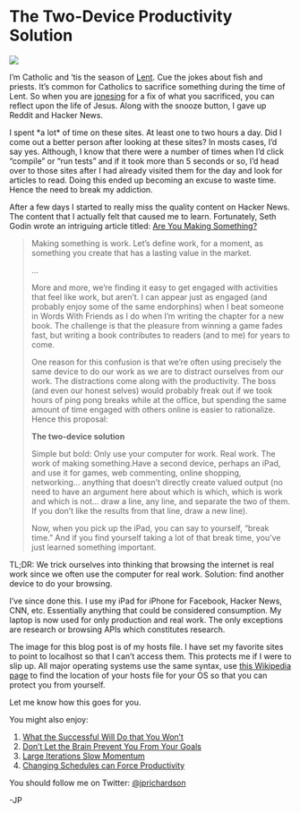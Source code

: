 <!--
id: 4159105323
link: http://loudjet.com/a/the-two-device-productivity-solution
slug: the-two-device-productivity-solution
date: Mon Mar 28 2011 08:48:00 GMT-0500 (CDT)
publish: 2011-03-028
tags: productivity, success
-->


The Two-Device Productivity Solution
====================================

![](http://media.tumblr.com/tumblr_lirt0iOoN81qzbc4f.png)

I’m Catholic and ‘tis the season of
[Lent](http://en.wikipedia.org/wiki/Lent). Cue the jokes about fish and
priests. It’s common for Catholics to sacrifice something during the
time of Lent. So when you are
[jonesing](http://www.urbandictionary.com/define.php?term=jonesing) for
a fix of what you sacrificed, you can reflect upon the life of Jesus.
Along with the snooze button, I gave up Reddit and Hacker News.

I spent \*a lot\* of time on these sites. At least one to two hours a
day. Did I come out a better person after looking at these sites? In
mosts cases, I’d say yes. Although, I know that there were a number of
times when I’d click “compile” or “run tests” and if it took more than 5
seconds or so, I’d head over to those sites after I had already visited
them for the day and look for articles to read. Doing this ended up
becoming an excuse to waste time. Hence the need to break my addiction.

After a few days I started to really miss the quality content on Hacker
News. The content that I actually felt that caused me to learn.
Fortunately, Seth Godin wrote an intriguing article titled: [Are You
Making
Something?](http://sethgodin.typepad.com/seths_blog/2011/03/are-you-making-something.html)

> Making something is work. Let’s define work, for a moment, as
> something you create that has a lasting value in the market.
>
> …
>
> More and more, we’re finding it easy to get engaged with activities
> that feel like work, but aren’t. I can appear just as engaged (and
> probably enjoy some of the same endorphins) when I beat someone in
> Words With Friends as I do when I’m writing the chapter for a new
> book. The challenge is that the pleasure from winning a game fades
> fast, but writing a book contributes to readers (and to me) for years
> to come.
>
> One reason for this confusion is that we’re often using precisely the
> same device to do our work as we are to distract ourselves from our
> work. The distractions come along with the productivity. The boss (and
> even our honest selves) would probably freak out if we took hours of
> ping pong breaks while at the office, but spending the same amount of
> time engaged with others online is easier to rationalize. Hence this
> proposal:
>
> **The two-device solution**
>
> Simple but bold: Only use your computer for work. Real work. The work
> of making something.Have a second device, perhaps an iPad, and use it
> for games, web commenting, online shopping, networking… anything that
> doesn’t directly create valued output (no need to have an argument
> here about which is which, which is work and which is not… draw a
> line, any line, and separate the two of them. If you don’t like the
> results from that line, draw a new line).
>
> Now, when you pick up the iPad, you can say to yourself, “break time.”
> And if you find yourself taking a lot of that break time, you’ve just
> learned something important.

TL;DR: We trick ourselves into thinking that browsing the internet is
real work since we often use the computer for real work. Solution: find
another device to do your browsing.

I’ve since done this. I use my iPad for iPhone for Facebook, Hacker
News, CNN, etc. Essentially anything that could be considered
consumption. My laptop is now used for only production and real work.
The only exceptions are research or browsing APIs which constitutes
research.

The image for this blog post is of my hosts file. I have set my favorite
sites to point to localhost so that I can’t access them. This protects
me if I were to slip up. All major operating systems use the same
syntax, use [this Wikipedia
page](http://en.wikipedia.org/wiki/Hosts_(file)) to find the location of
your hosts file for your OS so that you can protect you from yourself.

Let me know how this goes for you.

You might also enjoy:

1.  [What the Successful Will Do that You
    Won’t](http://loudjet.com/a/what-the-successful-will-do-that-you-wont)
2.  [Don’t Let the Brain Prevent You From Your
    Goals](http://loudjet.com/a/dont-let-brain-prevent-your-goals)
3.  [Large Iterations Slow
    Momentum](http://loudjet.com/a/large-iterations-slow-momentum)
4.  [Changing Schedules can Force
    Productivity](http://loudjet.com/a/changing-schedules-can-force-productivity)

You should follow me on Twitter:
[@jprichardson](http://twitter.com/jprichardson)

-JP

